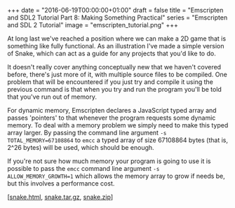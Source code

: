 +++
date = "2016-06-19T00:00:00+01:00"
draft = false
title = "Emscripten and SDL2 Tutorial Part 8: Making Something Practical"
series = "Emscripten and SDL 2 Tutorial"
image = "emscripten_tutorial.png"
+++

At long last we've reached a position where we can make a 2D game that is
something like fully functional. As an illustration I've made a simple version
of Snake, which can act as a guide for any projects that you'd like to do.

It doesn't really cover anything conceptually new that we haven't covered
before, there's just more of it, with multiple source files to be compiled. One
problem that will be encountered if you just try and compile it using the
previous command is that when you try and run the program you'll be told that
you've run out of memory.

For dynamic memory, Emscripten declares a JavaScript typed array and passes
'pointers' to that whenever the program requests some dynamic memory. To deal
with a memory problem we simply need to make this typed array larger. By passing
the command line argument `-s TOTAL_MEMORY=67108864` to `emcc` a typed array of
size 67108864 bytes (that is, 2^26 bytes) will be used, which should be enough.

If you're not sure how much memory your program is going to use it is possible
to pass the `emcc` command line argument `-s ALLOW_MEMORY_GROWTH=1` which allows
the memory array to grow if needs be, but this involves a performance cost.

[[snake.html](/pages/snake.html), [snake.tar.gz](/code/snake.tar.gz), 
[snake.zip](/code/snake.zip)]
